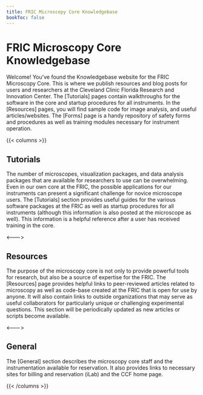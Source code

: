```yaml
---
title: FRIC Microscopy Core Knowledgebase
bookToc: false
---
```


# FRIC Microscopy Core Knowledgebase

Welcome! You've found the Knowledgebase website for the FRIC Microscopy Core. This is where we publish resources and blog posts for users and researchers at the Cleveland Clinic Florida Research and Innovation Center. The [Tutorials] pages contain walkthroughs for the software in the core and startup procedures for all instruments. In the [Resources] pages, you will find sample code for image analysis, and useful articles/websites. The [Forms] page is a handy repository of safety forms and procedures as well as training modules necessary for instrument operation.

{{< columns >}}
## Tutorials

The number of microscopes, visualization packages, and data analysis packages that are available for researchers to use can be overwhelming. Even in our own core at the FRIC, the possible applications for our instruments can present a significant challenge for novice microscope users. The [Tutorials] section provides useful guides for the various software packages at the FRIC as well as startup procedures for all instruments (although this information is also posted at the microscope as well). This information is a helpful reference after a user has received training in the core.

<--->

## Resources

The purpose of the microscopy core is not only to provide powerful tools for research, but also be a source of expertise for the FRIC. The [Resources] page provides helpful links to  peer-reviewed articles related to microscopy as well as code-base created at the FRIC that is open for use by anyone. It will also contain links to outside organizations that may serve as useful collaborators for particularly unique or challenging experimental questions. This section will be periodically updated as new articles or scripts become available.

<--->

## General

The [General] section describes the microscopy core staff and the instrumentation available for reservation. It also provides links to necessary sites for billing and reservation (iLab) and the CCF home page.

{{< /columns >}}
